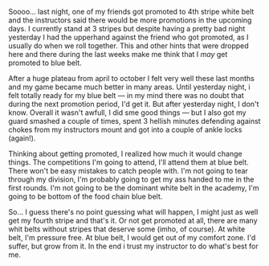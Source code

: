 Soooo… last night, one of my friends got promoted to 4th stripe white belt and the instructors said there would be more promotions in the upcoming days. I currently stand at 3 stripes but despite having a pretty bad night yesterday I had the upperhand against the friend who got promoted, as I usually do when we roll together. This and other hints that were dropped here and there during the last weeks make me think that I *may* get promoted to blue belt.

After a huge plateau from april to october I felt very well these last months and my game became much better in many areas. Until yesterday night, i felt totally ready for my blue belt — in my mind there was no doubt that during the next promotion period, I'd get it. But after yesterday night, I don't know. Overall it wasn't awfull, I did sme good things — but I also got my guard smashed a couple of times, spent 3 hellish minutes defending against chokes from my instructors mount and got into a couple of ankle locks (again!).

Thinking about getting promoted, I realized how much it would change things. The competitions I'm going to attend, I'll attend them at blue belt. There won't be easy mistakes to catch people with. I'm not going to tear through my division, I'm probably going to get my ass handed to me in the first rounds. I'm not going to be the dominant white belt in the academy, I'm going to be bottom of the food chain blue belt.

So… I guess there's no point guessing what will happen, I might just as well get my fourth stripe and that's it. Or not get promoted at all, there are many whit belts without stripes that deserve some (imho, of course). At white belt, I'm pressure free. At blue belt, I would get out of my comfort zone. I'd suffer, but grow from it. In the end i trust my instructor to do what's best for me.